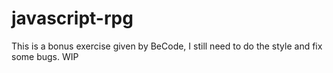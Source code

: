 # javascript-rpg

This is a bonus exercise given by BeCode, I still need to do the style and fix some bugs. WIP
